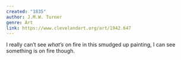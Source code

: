 ```yaml
---
created: "1835"
author: J.M.W. Turner
genre: Art
link: https://www.clevelandart.org/art/1942.647
---
```

I really can’t see *what’s* on fire in this smudged up painting, I can see something is on fire though.